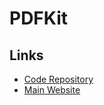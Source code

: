 # PDFKit

## Links

- [Code Repository](https://github.com/foliojs/pdfkit)
- [Main Website](https://pdfkit.org)
